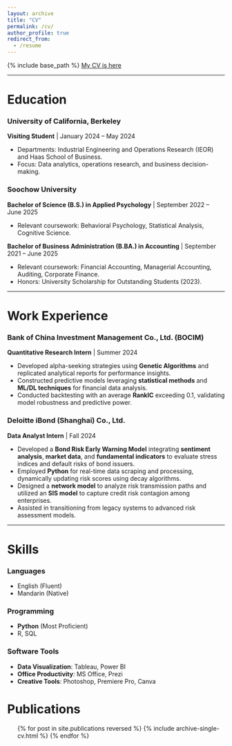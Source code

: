 ```yaml
---
layout: archive
title: "CV"
permalink: /cv/
author_profile: true
redirect_from:
  - /resume
---
```


{% include base_path %}
[My CV is here](https://drive.google.com/file/d/10TXgXLxSadKUjpItiY7A-hNLFdoSMkj8/view?usp=sharing)

---

Education
=========
### **University of California, Berkeley**  
**Visiting Student** | January 2024 – May 2024  
- Departments: Industrial Engineering and Operations Research (IEOR) and Haas School of Business.  
- Focus: Data analytics, operations research, and business decision-making.  

### **Soochow University**  
**Bachelor of Science (B.S.) in Applied Psychology** | September 2022 – June 2025  
- Relevant coursework: Behavioral Psychology, Statistical Analysis, Cognitive Science.  

**Bachelor of Business Administration (B.BA.) in Accounting** | September 2021 – June 2025  
- Relevant coursework: Financial Accounting, Managerial Accounting, Auditing, Corporate Finance.  
- Honors: University Scholarship for Outstanding Students (2023).  

---

Work Experience
===============

### **Bank of China Investment Management Co., Ltd. (BOCIM)**  
**Quantitative Research Intern** | Summer 2024  
- Developed alpha-seeking strategies using **Genetic Algorithms** and replicated analytical reports for performance insights.  
- Constructed predictive models leveraging **statistical methods** and **ML/DL techniques** for financial data analysis.  
- Conducted backtesting with an average **RankIC** exceeding 0.1, validating model robustness and predictive power.

### **Deloitte iBond (Shanghai) Co., Ltd.**  
**Data Analyst Intern** | Fall 2024  
- Developed a **Bond Risk Early Warning Model** integrating **sentiment analysis**, **market data**, and **fundamental indicators** to evaluate stress indices and default risks of bond issuers.  
- Employed **Python** for real-time data scraping and processing, dynamically updating risk scores using decay algorithms.  
- Designed a **network model** to analyze risk transmission paths and utilized an **SIS model** to capture credit risk contagion among enterprises.  
- Assisted in transitioning from legacy systems to advanced risk assessment models.  

---

Skills
======

### **Languages**  
- English (Fluent)  
- Mandarin (Native)  

### **Programming**  
- **Python** (Most Proficient)  
- R, SQL  

### **Software Tools**  
- **Data Visualization**: Tableau, Power BI  
- **Office Productivity**: MS Office, Prezi  
- **Creative Tools**: Photoshop, Premiere Pro, Canva  

Publications
======
  <ul>{% for post in site.publications reversed %}
    {% include archive-single-cv.html %}
  {% endfor %}</ul>
  


